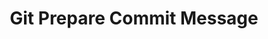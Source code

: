---
layout: post
title: Git Prepare Commit Message
description: How to use a Git prepre commit message hook to automatically add your issue key to your commit message
keywords: Git, Githooks, Jira, automate, prepare-commit-msg
---